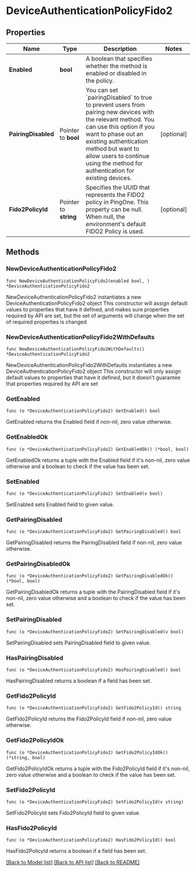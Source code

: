 # DeviceAuthenticationPolicyFido2

## Properties

Name | Type | Description | Notes
------------ | ------------- | ------------- | -------------
**Enabled** | **bool** | A boolean that specifies whether the method is enabled or disabled in the policy. | 
**PairingDisabled** | Pointer to **bool** | You can set &#x60;pairingDisabled&#x60; to true to prevent users from pairing new devices with the relevant method. You can use this option if you want to phase out an existing authentication method but want to allow users to continue using the method for authentication for existing devices. | [optional] 
**Fido2PolicyId** | Pointer to **string** | Specifies the UUID that represents the FIDO2 policy in PingOne. This property can be null. When null, the environment&#39;s default FIDO2 Policy is used. | [optional] 

## Methods

### NewDeviceAuthenticationPolicyFido2

`func NewDeviceAuthenticationPolicyFido2(enabled bool, ) *DeviceAuthenticationPolicyFido2`

NewDeviceAuthenticationPolicyFido2 instantiates a new DeviceAuthenticationPolicyFido2 object
This constructor will assign default values to properties that have it defined,
and makes sure properties required by API are set, but the set of arguments
will change when the set of required properties is changed

### NewDeviceAuthenticationPolicyFido2WithDefaults

`func NewDeviceAuthenticationPolicyFido2WithDefaults() *DeviceAuthenticationPolicyFido2`

NewDeviceAuthenticationPolicyFido2WithDefaults instantiates a new DeviceAuthenticationPolicyFido2 object
This constructor will only assign default values to properties that have it defined,
but it doesn't guarantee that properties required by API are set

### GetEnabled

`func (o *DeviceAuthenticationPolicyFido2) GetEnabled() bool`

GetEnabled returns the Enabled field if non-nil, zero value otherwise.

### GetEnabledOk

`func (o *DeviceAuthenticationPolicyFido2) GetEnabledOk() (*bool, bool)`

GetEnabledOk returns a tuple with the Enabled field if it's non-nil, zero value otherwise
and a boolean to check if the value has been set.

### SetEnabled

`func (o *DeviceAuthenticationPolicyFido2) SetEnabled(v bool)`

SetEnabled sets Enabled field to given value.


### GetPairingDisabled

`func (o *DeviceAuthenticationPolicyFido2) GetPairingDisabled() bool`

GetPairingDisabled returns the PairingDisabled field if non-nil, zero value otherwise.

### GetPairingDisabledOk

`func (o *DeviceAuthenticationPolicyFido2) GetPairingDisabledOk() (*bool, bool)`

GetPairingDisabledOk returns a tuple with the PairingDisabled field if it's non-nil, zero value otherwise
and a boolean to check if the value has been set.

### SetPairingDisabled

`func (o *DeviceAuthenticationPolicyFido2) SetPairingDisabled(v bool)`

SetPairingDisabled sets PairingDisabled field to given value.

### HasPairingDisabled

`func (o *DeviceAuthenticationPolicyFido2) HasPairingDisabled() bool`

HasPairingDisabled returns a boolean if a field has been set.

### GetFido2PolicyId

`func (o *DeviceAuthenticationPolicyFido2) GetFido2PolicyId() string`

GetFido2PolicyId returns the Fido2PolicyId field if non-nil, zero value otherwise.

### GetFido2PolicyIdOk

`func (o *DeviceAuthenticationPolicyFido2) GetFido2PolicyIdOk() (*string, bool)`

GetFido2PolicyIdOk returns a tuple with the Fido2PolicyId field if it's non-nil, zero value otherwise
and a boolean to check if the value has been set.

### SetFido2PolicyId

`func (o *DeviceAuthenticationPolicyFido2) SetFido2PolicyId(v string)`

SetFido2PolicyId sets Fido2PolicyId field to given value.

### HasFido2PolicyId

`func (o *DeviceAuthenticationPolicyFido2) HasFido2PolicyId() bool`

HasFido2PolicyId returns a boolean if a field has been set.


[[Back to Model list]](../README.md#documentation-for-models) [[Back to API list]](../README.md#documentation-for-api-endpoints) [[Back to README]](../README.md)


